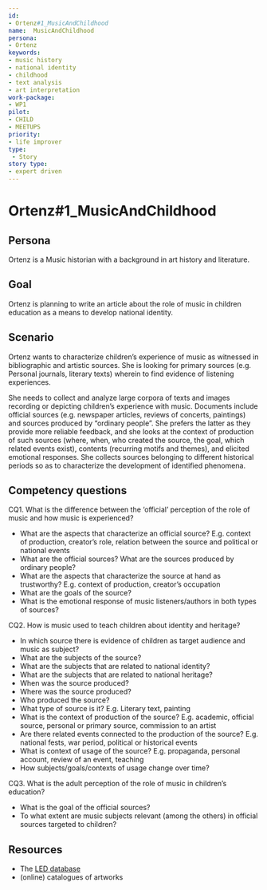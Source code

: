 ```yaml
---
id:
- Ortenz#1_MusicAndChildhood
name:  MusicAndChildhood 
persona:
- Ortenz
keywords:
- music history
- national identity
- childhood
- text analysis
- art interpretation
work-package:
- WP1
pilot:
- CHILD
- MEETUPS
priority:
- life improver
type:
 - Story
story type:
- expert driven
---
```

# Ortenz#1_MusicAndChildhood

## Persona

Ortenz is a Music historian with a background in art history and literature.

## Goal

Ortenz is planning to write an article about the role of music in children education as a means to develop national identity.  

## Scenario  

Ortenz wants to characterize children’s experience of music as witnessed in bibliographic and artistic sources. She is looking for primary sources (e.g. Personal journals, literary texts) wherein to find evidence of listening experiences.

She needs to collect and analyze large corpora of texts and images recording or depicting children’s experience with music. Documents include official sources (e.g. newspaper articles, reviews of concerts, paintings) and sources produced by “ordinary people”. She prefers the latter as they provide more reliable feedback, and she looks at the context of production of such sources (where, when, who created the source, the goal, which related events exist), contents (recurring motifs and themes), and elicited emotional responses. She collects sources belonging to different historical periods so as to characterize the development of identified phenomena.  

## Competency questions

CQ1. What is the difference between the ‘official’ perception of the role of music and how music is experienced?

 * What are the aspects that characterize an official source? E.g. context of production, creator’s role, relation between the source and political or national events
 * What are the official sources? What are the sources produced by ordinary people?
 * What are the aspects that characterize the source at hand as trustworthy? E.g. context of production, creator’s occupation
 * What are the goals of the source?
 * What is the emotional response of music listeners/authors in both types of sources?

CQ2. How is music used to teach children about identity and heritage?

 * In which source there is evidence of children as target audience and music as subject?  
 * What are the subjects of the source?  
 * What are the subjects that are related to national identity?
 * What are the subjects that are related to national heritage?
 * When was the source produced?
 * Where was the source produced?
 * Who produced the source?
 * What type of source is it? E.g. Literary text, painting
 * What is the context of production of the source? E.g. academic, official source, personal or primary source, commission to an artist
 * Are there related events connected to the production of the source? E.g. national fests, war period, political or historical events
 * What is context of usage of the source? E.g. propaganda, personal account, review of an event, teaching
 * How subjects/goals/contexts of usage change over time?   

CQ3. What is the adult perception of the role of music in children’s education?

 * What is the goal of the official sources?
 * To what extent are music subjects relevant (among the others) in official sources targeted to children?


## Resources

 * The [LED database](http://www.listeningexperience.org/)
 * (online) catalogues of artworks
